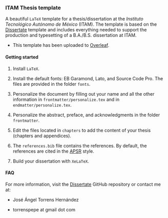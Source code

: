 ### ITAM Thesis template

A beautiful `LaTeX` template for a thesis/dissertation at the *Instituto Tecnológico Autónomo de México* (ITAM). The template is based on the [Dissertate](https://github.com/suchow/Dissertate) template and includes everything needed to support the production and typesetting of a B.A./B.S. dissertation at ITAM.

- This template has been uploaded to [Overleaf](https://www.overleaf.com/).

#### Getting started

1. Install `LaTeX`.

2. Install the default fonts: EB Garamond, Lato, and Source Code Pro. The files are provided in the folder `fonts`.

3. Personalize the document by filling out your name and all the other information in `frontmatter/personalize.tex` and in `endmatter/personalize.tex`. 

4. Personalize the abstract, preface, and acknowledgments in the folder `frontmatter`.

5. Edit the files located in  `chapters` to add the content of your thesis (chapters and appendices).

6. The `references.bib` file contains the references. By default, the references are cited in the [APSR](https://connect.apsanet.org/stylemanual/) style.

7. Build your dissertation with `XeLaTeX`.

#### FAQ

For more information, visit the [Dissertate](https://github.com/suchow/Dissertate) GitHub repository or contact me at:

- José Ángel Torrens Hernández

- torrenspepe at gmail dot com